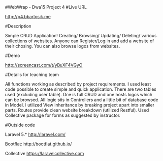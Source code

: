 #WebWrap - Dwa15 Project 4
#Live URL

<http://p4.bbartosik.me>

#Description

Simple CRUD Application! Creating/ Browsing/ Updating/ Deleting/ various collections of websites. Anyone can Register/Log in and add a website of their chosing. You can also browse logos from websites.

#Demo

<http://screencast.com/t/yBuXF4VGyO>

#Details for teaching team

All functions working as described by project requirements. I used least code possible to create simple and quick application. There are two tables used (excluding user table). One is full CRUD and one hosts logos which can be browsed. All logic sits in Controllers and a little bit of database code in Model. I utilized View inheritance by breaking project apart into smaller parts.  Routes provide clean website breakdown (utilized Restful). Used Collective package for forms as suggested by instructor. 

#Outside code

Laravel 5.* <http://laravel.com/>

Bootflat: <http://bootflat.github.io/>

Collective <https://laravelcollective.com>

